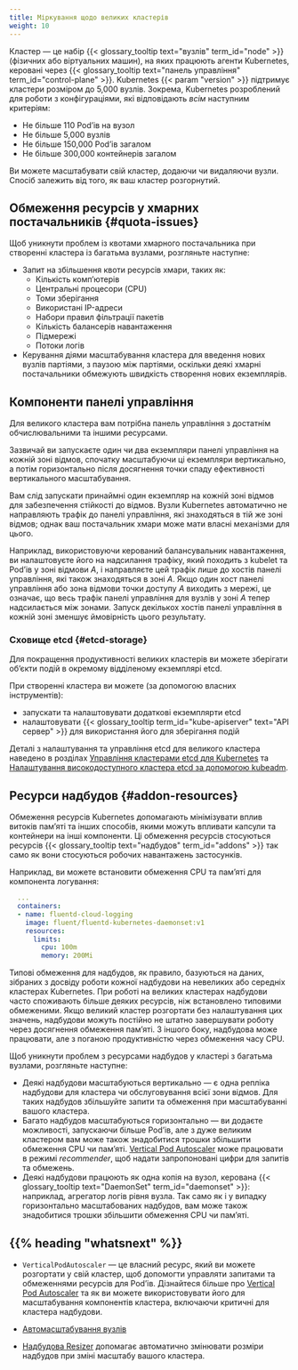 ```yaml
---
title: Міркування щодо великих кластерів
weight: 10
---
```


Кластер — це набір {{< glossary_tooltip text="вузлів" term_id="node" >}} (фізичних або віртуальних
машин), на яких працюють агенти Kubernetes, керовані через {{< glossary_tooltip text="панель управління" term_id="control-plane" >}}. Kubernetes {{< param "version" >}} підтримує кластери розміром до 5,000 вузлів. Зокрема, Kubernetes розроблений для роботи з конфігураціями, які відповідають *всім* наступним критеріям:

* Не більше 110 Podʼів на вузол
* Не більше 5,000 вузлів
* Не більше 150,000 Podʼів загалом
* Не більше 300,000 контейнерів загалом

Ви можете масштабувати свій кластер, додаючи чи видаляючи вузли. Спосіб залежить від того, як ваш кластер розгорнутий.

## Обмеження ресурсів у хмарних постачальників {#quota-issues}

Щоб уникнути проблем із квотами хмарного постачальника при створенні кластера із багатьма вузлами, розгляньте наступне:

* Запит на збільшення квоти ресурсів хмари, таких як:
  * Кількість компʼютерів
  * Центральні процесори (CPU)
  * Томи зберігання
  * Використані IP-адреси
  * Набори правил фільтрації пакетів
  * Кількість балансерів навантаження
  * Підмережі
  * Потоки логів
* Керування діями масштабування кластера для введення нових вузлів партіями, з паузою між партіями, оскільки деякі хмарні постачальники обмежують швидкість створення нових екземплярів.

## Компоненти панелі управління

Для великого кластера вам потрібна панель управління з достатнім обчислювальними та іншими ресурсами.

Зазвичай ви запускаєте один чи два екземпляри панелі управління на кожній зоні відмов, спочатку масштабуючи ці екземпляри вертикально, а потім горизонтально після досягнення точки спаду ефективності вертикального масштабування.

Вам слід запускати принаймні один екземпляр на кожній зоні відмов для забезпечення стійкості до відмов. Вузли Kubernetes автоматично не направляють трафік до панелі управління, які знаходяться в тій же зоні відмов; однак ваш постачальник хмари може мати власні механізми для цього.

Наприклад, використовуючи керований балансувальник навантаження, ви налаштовуєте його на надсилання трафіку, який походить з kubelet та Podʼів у зоні відмови *A*, і направляєте цей трафік лише до хостів панелі управління, які також знаходяться в зоні *A*. Якщо один хост панелі управління або зона відмови точки доступу *А* виходить з мережі, це означає, що весь трафік панелі управління для вузлів у зоні *А* тепер надсилається між зонами. Запуск декількох хостів панелі управління в кожній зоні зменшує ймовірність цього результату.

### Сховище etcd {#etcd-storage}

Для покращення продуктивності великих кластерів ви можете зберігати обʼєкти подій в окремому відділеному екземплярі etcd.

При створенні кластера ви можете (за допомогою власних інструментів):

* запускати та налаштовувати додаткові екземплярти etcd
* налаштовувати {{< glossary_tooltip term_id="kube-apiserver" text="API сервер" >}} для використання його для зберігання подій

Деталі з налаштування та управління etcd для великого кластера наведено в розділах
[Управління кластерами etcd для Kubernetes](/docs/tasks/administer-cluster/configure-upgrade-etcd/) та [Налаштування високодоступного кластера etcd за допомогою kubeadm](/docs/setup/production-environment/tools/kubeadm/setup-ha-etcd-with-kubeadm/).

## Ресурси надбудов {#addon-resources}

Обмеження ресурсів Kubernetes допомагають мінімізувати вплив витоків памʼяті та інших способів, якими можуть впливати капсули та контейнери на інші компоненти. Ці обмеження ресурсів стосуються ресурсів {{< glossary_tooltip text="надбудов" term_id="addons" >}} так само як вони стосуються робочих навантажень застосунків.

Наприклад, ви можете встановити обмеження CPU та памʼяті для компонента логування:

```yaml
  ...
  containers:
  - name: fluentd-cloud-logging
    image: fluent/fluentd-kubernetes-daemonset:v1
    resources:
      limits:
        cpu: 100m
        memory: 200Mi
```

Типові обмеження для надбудов, як правило, базуються на даних, зібраних з досвіду роботи кожної надбудови на невеликих або середніх кластерах Kubernetes. При роботі на великих кластерах надбудови часто споживають більше деяких ресурсів, ніж встановлено типовими обмеженими. Якщо великий кластер розгортати без налаштування цих значень, надбудови можуть постійно не штатно завершувати роботу через досягнення обмеження памʼяті. З іншого боку, надбудова може працювати, але з поганою продуктивністю через обмеження часу CPU.

Щоб уникнути проблем з ресурсами надбудов у кластері з багатьма вузлами, розгляньте наступне:

* Деякі надбудови масштабуються вертикально — є одна репліка надбудови для кластера чи обслуговування всієї зони відмов. Для таких надбудов збільшуйте запити та обмеження при масштабуванні вашого кластера.
* Багато надбудов масштабуються горизонтально — ви додаєте можливості, запускаючи більше Podʼів, але з дуже великим кластером вам може також знадобитися трошки збільшити обмеження CPU чи памʼяті. [Vertical Pod Autoscaler](https://github.com/kubernetes/autoscaler/tree/master/vertical-pod-autoscaler#readme) може працювати в режимі *recommender*, щоб надати запропоновані цифри для запитів та обмежень.
* Деякі надбудови працюють як одна копія на вузол, керована {{< glossary_tooltip text="DaemonSet" term_id="daemonset" >}}: наприклад, агрегатор логів рівня вузла. Так само як і у випадку горизонтально масштабованих надбудов, вам може також знадобитися трошки збільшити обмеження CPU чи памʼяті.

## {{% heading "whatsnext" %}}

* `VerticalPodAutoscaler` — це власний ресурс, який ви можете розгортати у свій кластер, щоб допомогти управляти запитами та обмеженнями ресурсів для Podʼів. Дізнайтеся більше про [Vertical Pod Autoscaler](https://github.com/kubernetes/autoscaler/tree/master/vertical-pod-autoscaler#readme) та як ви можете використовувати його для масштабування компонентів кластера, включаючи критичні для кластера надбудови.

* [Автомасштабування вузлів](/docs/concepts/cluster-administration/node-autoscaling/)

* [Надбудова Resizer](https://github.com/kubernetes/autoscaler/tree/master/addon-resizer#readme) допомагає автоматично змінювати розміри надбудов при зміні масштабу вашого кластера.
